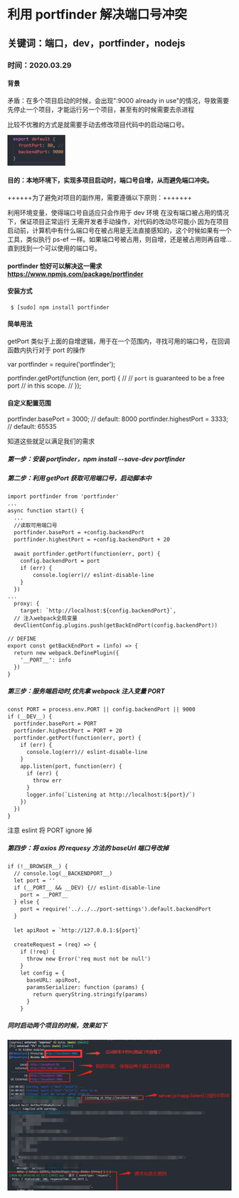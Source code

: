 # 利用 portfinder 解决端口号冲突

## 关键词：端口，dev，portfinder，nodejs

### 时间：**2020.03.29**

#### 背景

矛盾：在多个项目启动的时候，会出现":9000 already in use"的情况，导致需要先停止一个项目，才能运行另一个项目，甚至有的时候需要去杀进程

比较不优雅的方式是就需要手动去修改项目代码中的启动端口号。

![avatar](../../../mds/tech/13/1.png)

#### 目的：本地环境下，实现多项目启动时，端口号自增，从而避免端口冲突。

++++++为了避免对项目的副作用，需要遵循以下原则：+++++++

利用环境变量，使得端口号自适应只会作用于 dev 环境
在没有端口被占用的情况下，保证项目正常运行
无需开发者手动操作，对代码的改动尽可能小
因为在项目启动前，计算机中有什么端口号在被占用是无法直接感知的，这个时候如果有一个工具，类似执行 ps-ef 一样。如果端口号被占用，则自增，还是被占用则再自增...直到找到一个可以使用的端口号。

#### portfinder 恰好可以解决这一需求 https://www.npmjs.com/package/portfinder

#### 安装方式

```
 $ [sudo] npm install portfinder
```

#### 简单用法

getPort 类似于上面的自增逻辑，用于在一个范围内，寻找可用的端口号，在回调函数内执行对于 port 的操作

var portfinder = require('portfinder');

portfinder.getPort(function (err, port) {
//
// `port` is guaranteed to be a free port
// in this scope.
//
});

#### 自定义配置范围

portfinder.basePort = 3000; // default: 8000
portfinder.highestPort = 3333; // default: 65535

知道这些就足以满足我们的需求

##### 第一步：安装 portfinder，npm install --save-dev portfinder

##### 第二步：利用 getPort 获取可用端口号，启动脚本中

```
import portfinder from 'portfinder'
...
async function start() {
  ...
  //读取可用端口号
  portfinder.basePort = +config.backendPort
  portfinder.highestPort = +config.backendPort + 20

  await portfinder.getPort(function(err, port) {
    config.backendPort = port
    if (err) {
        console.log(err)// eslint-disable-line
    }
  })
...
  proxy: {
    target: `http://localhost:${config.backendPort}`,
  // 注入webpack全局变量
  devClientConfig.plugins.push(getBackEndPort(config.backendPort))
```

```
// DEFINE
export const getBackEndPort = (info) => {
  return new webpack.DefinePlugin({
    '__PORT__': info
  })
}

```

##### 第三步：服务端启动时,优先拿 webpack 注入变量 PORT

```
const PORT = process.env.PORT || config.backendPort || 9000
if (__DEV__) {
  portfinder.basePort = PORT
  portfinder.highestPort = PORT + 20
  portfinder.getPort(function(err, port) {
    if (err) {
      console.log(err)// eslint-disable-line
    }
    app.listen(port, function(err) {
      if (err) {
        throw err
      }
      logger.info(`Listening at http://localhost:${port}/`)
    })
  })
}

```

注意 eslint 将 PORT ignore 掉

##### 第四步：将 axios 的 requesy 方法的 baseUrl 端口号改掉

```
if (!__BROWSER__) {
  // console.log(__BACKENDPORT__)
  let port = ''
  if (__PORT__ && __DEV) {// eslint-disable-line
    port = __PORT__
  } else {
    port = require('../../../port-settings').default.backendPort
  }

  let apiRoot = `http://127.0.0.1:${port}`

  createRequest = (req) => {
    if (!req) {
      throw new Error('req must not be null')
    }
    let config = {
      baseURL: apiRoot,
      paramsSerializer: function (params) {
        return queryString.stringify(params)
      }
    }

```

##### 同时启动两个项目的时候，效果如下

![avatar](../../../mds/tech/13/2.png)
